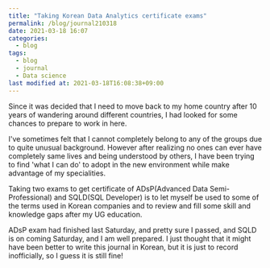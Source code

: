 ```yaml
---
title: "Taking Korean Data Analytics certificate exams"
permalink: /blog/journal210318
date: 2021-03-18 16:07
categories:
  - blog
tags:
  - blog
  - journal
  - Data science
last modified at: 2021-03-18T16:08:38+09:00
---
```


Since it was decided that I need to move back to my home country after 10 years of wandering around different countries, I had looked for some chances to prepare to work in here.

I've sometimes felt that I cannot completely belong to any of the groups due to quite unusual background. However after realizing no ones can ever have completely same lives and being understood by others, I have been trying to find 'what I can do' to adopt in the new environment while make advantage of my specialities.

Taking two exams to get certificate of ADsP(Advanced Data Semi-Professional) and SQLD(SQL Developer) is to let myself be used to some of the terms used in Korean companies and to review and fill some skill and knowledge gaps after my UG education.

ADsP exam had finished last Saturday, and pretty sure I passed, and SQLD is on coming Saturday, and I am well prepared. I just thought that it might have been better to write this journal in Korean, but it is just to record inofficially, so I guess it is still fine!